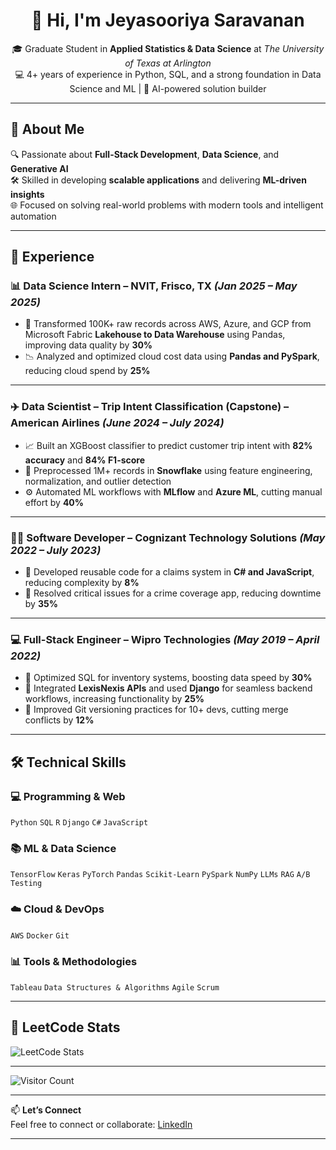 <h1 align="center">👋 Hi, I'm Jeyasooriya Saravanan</h1>
<p align="center">
🎓 Graduate Student in <strong>Applied Statistics & Data Science</strong> at <em>The University of Texas at Arlington</em><br>
💻 4+ years of experience in Python, SQL, and  a strong foundation in Data Science and ML | 🧠 AI-powered solution builder
</p>

---

## 🚀 About Me
🔍 Passionate about **Full-Stack Development**, **Data Science**, and **Generative AI**  
🛠️ Skilled in developing **scalable applications** and delivering **ML-driven insights**  
🌐 Focused on solving real-world problems with modern tools and intelligent automation

---

## 🏢 Experience

### 📊 Data Science Intern – NVIT, Frisco, TX *(Jan 2025 – May 2025)*
- 🧼 Transformed 100K+ raw records across AWS, Azure, and GCP from Microsoft Fabric **Lakehouse to Data Warehouse** using Pandas, improving data quality by **30%**
- 📉 Analyzed and optimized cloud cost data using **Pandas and PySpark**, reducing cloud spend by **25%**

---

### ✈️ Data Scientist – Trip Intent Classification (Capstone) – American Airlines *(June 2024 – July 2024)*
- 📈 Built an XGBoost classifier to predict customer trip intent with **82% accuracy** and **84% F1-score**
- 🧹 Preprocessed 1M+ records in **Snowflake** using feature engineering, normalization, and outlier detection
- ⚙️ Automated ML workflows with **MLflow** and **Azure ML**, cutting manual effort by **40%**

---

### 👨‍💻 Software Developer – Cognizant Technology Solutions *(May 2022 – July 2023)*
- 🔧 Developed reusable code for a claims system in **C# and JavaScript**, reducing complexity by **8%**
- 🚨 Resolved critical issues for a crime coverage app, reducing downtime by **35%**

---

### 💻 Full-Stack Engineer – Wipro Technologies *(May 2019 – April 2022)*
- 🧪 Optimized SQL for inventory systems, boosting data speed by **30%**
- 🔌 Integrated **LexisNexis APIs** and used **Django** for seamless backend workflows, increasing functionality by **25%**
- 🧠 Improved Git versioning practices for 10+ devs, cutting merge conflicts by **12%**

---

## 🛠️ Technical Skills

### 💻 Programming & Web
`Python` `SQL` `R` `Django` `C#` `JavaScript`

### 📚 ML & Data Science
`TensorFlow` `Keras` `PyTorch` `Pandas` `Scikit-Learn` `PySpark` `NumPy` `LLMs` `RAG` `A/B Testing`

### ☁️ Cloud & DevOps
`AWS` `Docker` `Git`

### 📊 Tools & Methodologies
`Tableau` `Data Structures & Algorithms` `Agile` `Scrum`

---

## 🧠 LeetCode Stats

 ![LeetCode Stats](https://leetcard.jacoblin.cool/Sooriyavela)

---
![Visitor Count](https://komarev.com/ghpvc/?username=Sooriyavela&color=green)

---
📫 **Let’s Connect**  
Feel free to connect or collaborate:  [LinkedIn](https://linkedin.com/in/jeyasooriya)

---
